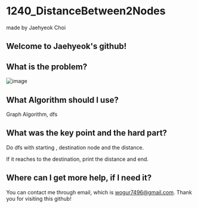 # 1240_DistanceBetween2Nodes

made by Jaehyeok Choi

## Welcome to Jaehyeok's github!

## What is the problem?

![image](https://github.com/Choi-JaeHyeok-21500749/1240_DistanceBetween2Nodes/blob/main/1240_pro.PNG)

## What Algorithm should I use?

Graph Algorithm, dfs

## What was the key point and the hard part?

Do dfs with starting , destination node and the distance.

If it reaches to the destination, print the distance and end.

## Where can I get more help, if I need it?

You can contact me through email, which is wogur7496@gmail.com.
Thank you for visiting this github!
